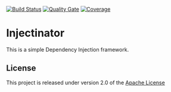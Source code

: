 [![Build Status](https://travis-ci.org/TheCheerfulDev/injectinator.svg?branch=master)](https://travis-ci.org/TheCheerfulDev/injectinator)
[![Quality Gate](https://sonarcloud.io/api/project_badges/measure?project=nl.thecheerfuldev%3Ainjectinator&metric=alert_status)](https://sonarcloud.io/dashboard?id=nl.thecheerfuldev%3Ainjectinator)
[![Coverage](https://sonarcloud.io/api/project_badges/measure?project=nl.thecheerfuldev%3Ainjectinator&metric=coverage)](https://sonarcloud.io/dashboard?id=nl.thecheerfuldev%3Ainjectinator)


# Injectinator

This is a simple Dependency Injection framework.

## License

This project is released under version 2.0 of the [Apache License](http://www.apache.org/licenses/LICENSE-2.0)